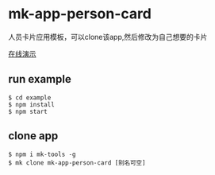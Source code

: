 # mk-app-person-card

人员卡片应用模板，可以clone该app,然后修改为自己想要的卡片

[在线演示](https://ziaochina.github.io/mk-app-person-card/)

## run example

```
$ cd example
$ npm install
$ npm start
```

## clone app

```
$ npm i mk-tools -g
$ mk clone mk-app-person-card [别名可空]
```
